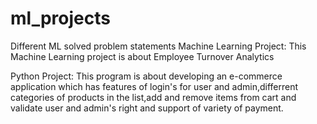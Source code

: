 # ml_projects
Different ML solved problem statements
Machine Learning Project:
 This Machine Learning project is about Employee Turnover Analytics

  Python Project:
 This program is about developing an e-commerce application which has features of login's for user and admin,differrent
 categories of products in the list,add and remove items from cart and validate user and admin's right and support of variety of payment.


 
